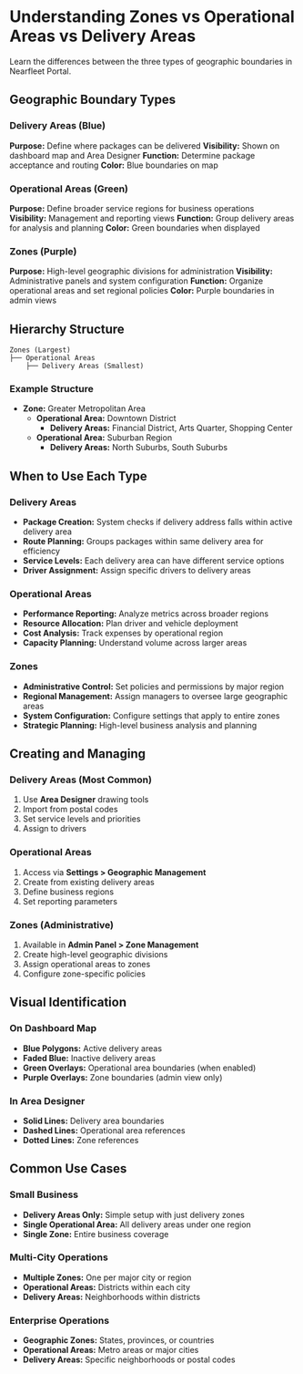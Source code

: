 # Understanding Zones vs Operational Areas vs Delivery Areas

Learn the differences between the three types of geographic boundaries in Nearfleet Portal.

## Geographic Boundary Types

### Delivery Areas (Blue)
**Purpose:** Define where packages can be delivered
**Visibility:** Shown on dashboard map and Area Designer
**Function:** Determine package acceptance and routing
**Color:** Blue boundaries on map

### Operational Areas (Green)
**Purpose:** Define broader service regions for business operations  
**Visibility:** Management and reporting views
**Function:** Group delivery areas for analysis and planning
**Color:** Green boundaries when displayed

### Zones (Purple)
**Purpose:** High-level geographic divisions for administration
**Visibility:** Administrative panels and system configuration
**Function:** Organize operational areas and set regional policies
**Color:** Purple boundaries in admin views

## Hierarchy Structure

```
Zones (Largest)
├── Operational Areas
    ├── Delivery Areas (Smallest)
```

### Example Structure
- **Zone:** Greater Metropolitan Area
  - **Operational Area:** Downtown District
    - **Delivery Areas:** Financial District, Arts Quarter, Shopping Center
  - **Operational Area:** Suburban Region
    - **Delivery Areas:** North Suburbs, South Suburbs

## When to Use Each Type

### Delivery Areas
- **Package Creation:** System checks if delivery address falls within active delivery area
- **Route Planning:** Groups packages within same delivery area for efficiency
- **Service Levels:** Each delivery area can have different service options
- **Driver Assignment:** Assign specific drivers to delivery areas

### Operational Areas
- **Performance Reporting:** Analyze metrics across broader regions
- **Resource Allocation:** Plan driver and vehicle deployment
- **Cost Analysis:** Track expenses by operational region
- **Capacity Planning:** Understand volume across larger areas

### Zones
- **Administrative Control:** Set policies and permissions by major region
- **Regional Management:** Assign managers to oversee large geographic areas
- **System Configuration:** Configure settings that apply to entire zones
- **Strategic Planning:** High-level business analysis and planning

## Creating and Managing

### Delivery Areas (Most Common)
1. Use **Area Designer** drawing tools
2. Import from postal codes
3. Set service levels and priorities
4. Assign to drivers

### Operational Areas
1. Access via **Settings > Geographic Management**
2. Create from existing delivery areas
3. Define business regions
4. Set reporting parameters

### Zones (Administrative)
1. Available in **Admin Panel > Zone Management**
2. Create high-level geographic divisions
3. Assign operational areas to zones
4. Configure zone-specific policies

## Visual Identification

### On Dashboard Map
- **Blue Polygons:** Active delivery areas
- **Faded Blue:** Inactive delivery areas
- **Green Overlays:** Operational area boundaries (when enabled)
- **Purple Overlays:** Zone boundaries (admin view only)

### In Area Designer
- **Solid Lines:** Delivery area boundaries
- **Dashed Lines:** Operational area references
- **Dotted Lines:** Zone references

## Common Use Cases

### Small Business
- **Delivery Areas Only:** Simple setup with just delivery zones
- **Single Operational Area:** All delivery areas under one region
- **Single Zone:** Entire business coverage

### Multi-City Operations
- **Multiple Zones:** One per major city or region
- **Operational Areas:** Districts within each city
- **Delivery Areas:** Neighborhoods within districts

### Enterprise Operations
- **Geographic Zones:** States, provinces, or countries
- **Operational Areas:** Metro areas or major cities
- **Delivery Areas:** Specific neighborhoods or postal codes